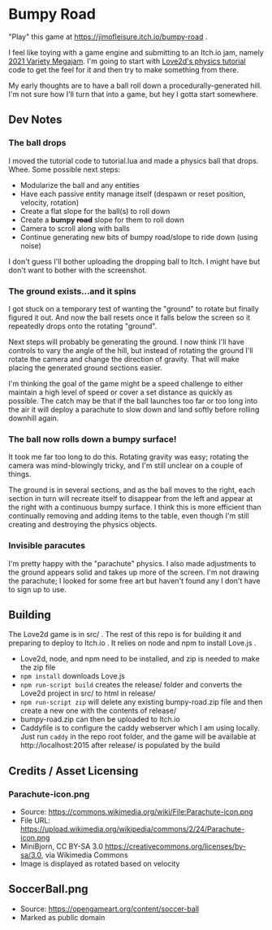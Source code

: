 # Bumpy Road

"Play" this game at https://jimofleisure.itch.io/bumpy-road .

I feel like toying with a game engine and submitting to an Itch.io jam, namely [2021 Variety Megajam](https://itch.io/jam/variety-megajam-2021). I'm going to start with [Love2d's physics tutorial](https://love2d.org/wiki/Tutorial:Physics) code to get the feel for it and then try to make something from there.

My early thoughts are to have a ball roll down a procedurally-generated hill. I'm not sure how I'll turn that into a game, but hey I gotta start somewhere.

## Dev Notes

### The ball drops

I moved the tutorial code to tutorial.lua and made a physics ball that drops. Whee. Some possible next steps:

- Modularize the ball and any entities
- Have each passive entity manage itself (despawn or reset position, velocity, rotation)
- Create a flat slope for the ball(s) to roll down
- Create a **bumpy ~~road~~** slope for them to roll down
- Camera to scroll along with balls
- Continue generating new bits of bumpy road/slope to ride down (using noise)

I don't guess I'll bother uploading the dropping ball to Itch. I might have but don't want to bother with the screenshot.

### The ground exists...and it spins

I got stuck on a temporary test of wanting the "ground" to rotate but finally figured it out. And now the ball resets once it falls below the screen so it repeatedly drops onto the rotating "ground".

Next steps will probably be generating the ground. I now think I'll have controls to vary the angle of the hill, but instead of rotating the ground I'll rotate the camera and change the direction of gravity. That will make placing the generated ground sections easier.

I'm thinking the goal of the game might be a speed challenge to either maintain a high level of speed or cover a set distance as quickly as possible. The catch may be that if the ball launches too far or too long into the air it will deploy a parachute to slow down and land softly before rolling downhill again.

### The ball now rolls down a bumpy surface!

It took me far too long to do this. Rotating gravity was easy; rotating the camera was mind-blowingly tricky, and I'm still unclear on a couple of things.

The ground is in several sections, and as the ball moves to the right, each section in turn will recreate itself to disappear from the left and appear at the right with a continuous bumpy surface. I think this is more efficient than continually removing and adding items to the table, even though I'm still creating and destroying the physics objects.

### Invisible paracutes

I'm pretty happy with the "parachute" physics. I also made adjustments to the ground appears solid and takes up more of the screen. I'm not drawing the parachute; I looked for some free art but haven't found any I don't have to sign up to use.

## Building

The Love2d game is in src/ . The rest of this repo is for building it and preparing to deploy to Itch.io . It relies on node and npm to install Love.js .

- Love2d, node, and npm need to be installed, and zip is needed to make the zip file
- `npm install` downloads Love.js
- `npm run-script build` creates the release/ folder and converts the Love2d project in src/ to html in release/
- `npm run-script zip` will delete any existing bumpy-road.zip file and then create a new one with the contents of release/
- bumpy-road.zip can then be uploaded to Itch.io
- Caddyfile is to configure the caddy webserver which I am using locally. Just run `caddy` in the repo root folder, and the game will be available at http://localhost:2015 after release/ is populated by the build

## Credits / Asset Licensing

### Parachute-icon.png

- Source: https://commons.wikimedia.org/wiki/File:Parachute-icon.png
- File URL: https://upload.wikimedia.org/wikipedia/commons/2/24/Parachute-icon.png
- MiniBjorn, CC BY-SA 3.0 <https://creativecommons.org/licenses/by-sa/3.0>, via Wikimedia Commons
- Image is displayed as rotated based on velocity

## SoccerBall.png

- Source: https://opengameart.org/content/soccer-ball
- Marked as public domain
